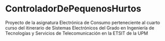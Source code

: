 # ControladorDePequenosHurtos
Proyecto de la asignatura Electrónica de Consumo perteneciente al cuarto curso del itinerario de Sistemas Electrónicos del Grado en Ingeniería de Tecnologías y Servicios de Telecomunicación en la ETSIT de la UPM
